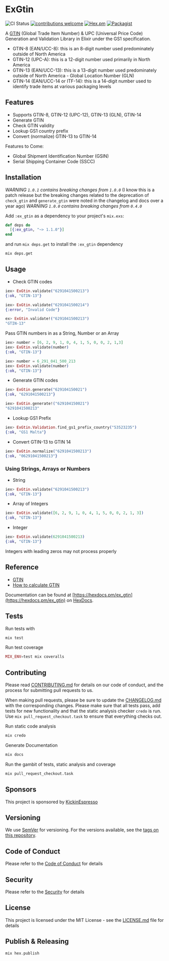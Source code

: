 # ExGtin

![CI Status](https://github.com/kickinespresso/ex_gtin/actions/workflows/elixir.yml/badge.svg)
[![contributions welcome](https://img.shields.io/badge/contributions-welcome-brightgreen.svg?style=flat)](https://github.com/kickinespresso/ex_gtin/issues)
[![Hex.pm](https://img.shields.io/hexpm/v/plug.svg)](https://www.hex.pm/packages/ex_gtin)
[![Packagist](https://img.shields.io/packagist/l/doctrine/orm.svg)](LICENSE.md)

A [GTIN](https://www.gtin.info/) (Global Trade Item Number) & UPC (Universal Price Code) Generation and  Validation Library in Elixir under the GS1 specification.

- GTIN-8 (EAN/UCC-8): this is an 8-digit number used predominately outside of North America
- GTIN-12 (UPC-A): this is a 12-digit number used primarily in North America
- GTIN-13 (EAN/UCC-13): this is a 13-digit number used predominately outside of North America - Global Location Number (GLN)
- GTIN-14 (EAN/UCC-14 or ITF-14): this is a 14-digit number used to identify trade items at various packaging levels

## Features

- Supports GTIN-8, GTIN-12 (UPC-12), GTIN-13 (GLN), GTIN-14
- Generate GTIN
- Check GTIN validity
- Lookup GS1 country prefix
- Convert (normalize) GTIN-13 to GTIN-14

Features to Come:

- Global Shipment Identification Number (GSIN)
- Serial Shipping Container Code (SSCC)

## Installation

*WARNING `1.0.1` contains breaking changes from `1.0.0`* (I know this is a patch release but the breaking changes related to the deprecation of `check_gtin` and `generate_gtin` were noted in the changelog and docs over a year ago)
*WARNING `1.0.0` contains breaking changes from `0.4.0`*

Add `:ex_gtin` as a dependency to your project's `mix.exs`:

```elixir
def deps do
  [{:ex_gtin, "~> 1.1.0"}]
end
```

and run `mix deps.get` to install the `:ex_gtin` dependency

```bash
mix deps.get
```

## Usage

- Check GTIN codes

```elixir
iex> ExGtin.validate("6291041500213")
{:ok, "GTIN-13"}

iex> ExGtin.validate("6291041500214")
{:error, "Invalid Code"}

ex> ExGtin.validate!("6291041500213")
"GTIN-13"
```

Pass GTIN numbers in as a String, Number or an Array

```elixir
iex> number = [6, 2, 9, 1, 0, 4, 1, 5, 0, 0, 2, 1,3]
iex> ExGtin.validate(number)
{:ok, "GTIN-13"}

iex> number = 6_291_041_500_213
iex> ExGtin.validate(number)
{:ok, "GTIN-13"}
```

- Generate GTIN codes

```elixir
iex> ExGtin.generate("629104150021")
{:ok, "6291041500213"}

iex> ExGtin.generate!("629104150021")
"6291041500213"
```

- Lookup GS1 Prefix

```elixir
iex> ExGtin.Validation.find_gs1_prefix_country("53523235")
{:ok, "GS1 Malta"}
```

- Convert GTIN-13 to GTIN 14

```elixir
iex> ExGtin.normalize("6291041500213")
{:ok, "06291041500213"}
```

### Using Strings, Arrays or Numbers

- String

```elixir
iex> ExGtin.validate("6291041500213")
{:ok, "GTIN-13"}
```

- Array of Integers

```elixir
iex> ExGtin.validate([6, 2, 9, 1, 0, 4, 1, 5, 0, 0, 2, 1, 3])
{:ok, "GTIN-13"}
```

- Integer

```elixir
iex> ExGtin.validate(6291041500213)
{:ok, "GTIN-13"}
```

Integers with leading zeros may not process properly

## Reference

- [GTIN](https://www.gs1.org)
- [How to calculate GTIN](https://www.gs1.org/how-calculate-check-digit-manually)

Documentation can be found at [https://hexdocs.pm/ex_gtin](https://hexdocs.pm/ex_gtin) on [HexDocs](https://hexdocs.pm).

## Tests

Run tests with

```elixir
mix test
```

Run test coverage

```elixir
MIX_ENV=test mix coveralls
```

## Contributing

Please read [CONTRIBUTING.md](CONTRIBUTING.md) for details on our code of conduct, and the process for submitting pull requests to us.

When making pull requests, please be sure to update the [CHANGELOG.md](CHANGELOG.md) with the corresponding changes. Please make sure that all tests pass, add tests for new functionality and that the static analysis checker `credo` is run. Use `mix pull_request_checkout.task` to ensure that everything checks out.

Run static code analysis

```bash
mix credo
```

Generate Documentation

```bash
mix docs
```

Run the gambit of tests, static analysis and coverage

```bash
mix pull_request_checkout.task
```

## Sponsors

This project is sponsored by [KickinEspresso](https://kickinespresso.com/?utm_source=github&utm_medium=sponsor&utm_campaign=opensource)

## Versioning

We use [SemVer](http://semver.org/) for versioning. For the versions available, see the [tags on this repository](https://github.com/kickinespresso/ex_gtin/tags).

## Code of Conduct

Please refer to the [Code of Conduct](CODE_OF_CONDUCT.md) for details

## Security

Please refer to the [Security](SECURITY.md) for details

## License

This project is licensed under the MIT License - see the [LICENSE.md](LICENSE.md) file for details

## Publish & Releasing

```elixir
mix hex.publish
```
